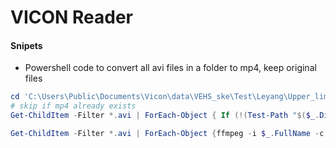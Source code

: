 # VICON Reader

#### Snipets
- Powershell code to convert all avi files in a folder to mp4, keep original files
```powershell
cd 'C:\Users\Public\Documents\Vicon\data\VEHS_ske\Test\Leyang\Upper_lim_angles'
# skip if mp4 already exists
Get-ChildItem -Filter *.avi | ForEach-Object { If (!(Test-Path "$($_.DirectoryName)/$($_.BaseName).mp4")) {ffmpeg -i $_.FullName -c:v copy -c:a copy -y "$($_.DirectoryName)/$($_.BaseName).mp4"}}

Get-ChildItem -Filter *.avi | ForEach-Object {ffmpeg -i $_.FullName -c:v copy -c:a copy -y "$($_.DirectoryName)/$($_.BaseName).mp4"}

```